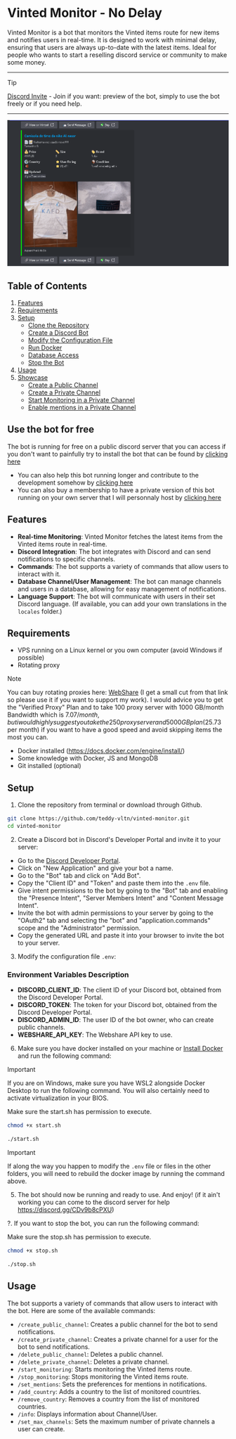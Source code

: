 # Vinted Monitor - No Delay

Vinted Monitor is a bot that monitors the Vinted items route for new items and notifies users in real-time. It is designed to work with minimal delay, ensuring that users are always up-to-date with the latest items. Ideal for people who wants to start a reselling discord service or community to make some money.

---
> [!TIP]
> [Discord Invite](https://discord.gg/CDv9b8cPXU) - Join if you want: preview of the bot, simply to use the bot freely or if you need help.
---

<p align="center">
  <img src="./doc/bot.gif" alt="Example" style="max-height: 400px; width: auto;">
</p>

## Table of Contents
1. [Features](#features)
2. [Requirements](#requirements)
3. [Setup](#setup)
    - [Clone the Repository](#clone-the-repository)
    - [Create a Discord Bot](#create-a-discord-bot)
    - [Modify the Configuration File](#modify-the-configuration-file)
    - [Run Docker](#run-docker)
    - [Database Access](#database-access)
    - [Stop the Bot](#stop-the-bot)
4. [Usage](#usage)
5. [Showcase](#showcase)
    - [Create a Public Channel](#create-a-public-channel)
    - [Create a Private Channel](#create-a-private-channel)
    - [Start Monitoring in a Private Channel](#start-monitoring-in-a-private-channel)
    - [Enable mentions in a Private Channel](#enable-mentions-in-a-private-channel)

## Use the bot for free 

The bot is running for free on a public discord server that you can access if you don't want to painfully try to install the bot that can be found by [clicking here](https://discord.gg/CDv9b8cPXU)
- You can also help this bot running longer and contribute to the development somehow by [clicking here](https://buymeacoffee.com/teddyvltn)
- You can also buy a membership to have a private version of this bot running on your own server that I will personnaly host by [clicking here](https://buymeacoffee.com/teddyvltn/membership)

## Features

- **Real-time Monitoring**: Vinted Monitor fetches the latest items from the Vinted items route in real-time.
- **Discord Integration**: The bot integrates with Discord and can send notifications to specific channels.
- **Commands**: The bot supports a variety of commands that allow users to interact with it.
- **Database Channel/User Management**: The bot can manage channels and users in a database, allowing for easy management of notifications.
- **Language Support**: The bot will communicate with users in their set Discord language. (If available, you can add your own translations in the `locales` folder.)

## Requirements

- VPS running on a Linux kernel or you own computer (avoid Windows if possible)
- Rotating proxy
> [!NOTE]
> You can buy rotating proxies here: [WebShare](https://www.webshare.io/?referral_code=eh8mkj0b6ral) (I get a small cut from that link so please use it if you want to support my work). I would advice you to get the "Verified Proxy" Plan and to take 100 proxy server with 1000 GB/month Bandwidth which is 7.07$/month, but i would highly suggest you take the 250 proxy server and 5000GB plan ($25.73 per month) if you want to have a good speed and avoid skipping items the most you can.
- Docker installed (https://docs.docker.com/engine/install/)
- Some knowledge with Docker, JS and MongoDB
- Git installed (optional)

## Setup

1. Clone the repository from terminal or download through Github.

```bash
git clone https://github.com/teddy-vltn/vinted-monitor.git
cd vinted-monitor
```

2. Create a Discord bot in Discord's Developer Portal and invite it to your server:

- Go to the [Discord Developer Portal](https://discord.com/developers/applications).
- Click on "New Application" and give your bot a name.
- Go to the "Bot" tab and click on "Add Bot".
- Copy the "Client ID" and "Token" and paste them into the `.env` file.
- Give intent permissions to the bot by going to the "Bot" tab and enabling the "Presence Intent", "Server Members Intent" and "Content Message Intent".
- Invite the bot with admin permissions to your server by going to the "OAuth2" tab and selecting the "bot" and "application.commands" scope and the "Administrator" permission.
- Copy the generated URL and paste it into your browser to invite the bot to your server.

3. Modify the configuration file `.env`:

### Environment Variables Description

- **DISCORD_CLIENT_ID**: The client ID of your Discord bot, obtained from the Discord Developer Portal.
- **DISCORD_TOKEN**: The token for your Discord bot, obtained from the Discord Developer Portal.
- **DISCORD_ADMIN_ID**: The user ID of the bot owner, who can create public channels.
- **WEBSHARE_API_KEY**: The Webshare API key to use.

6. Make sure you have docker installed on your machine or [Install Docker](https://docs.docker.com/engine/install/) and run the following command:

> [!IMPORTANT]
> If you are on Windows, make sure you have WSL2 alongside Docker Desktop to run the following command. You will also certainly need to activate virtualization in your BIOS.

Make sure the start.sh has permission to execute.
```bash
chmod +x start.sh
```

```bash
./start.sh
```

> [!IMPORTANT]
> If along the way you happen to modify the `.env` file or files in the other folders, you will need to rebuild the docker image by running the command above.

5. The bot should now be running and ready to use. And enjoy! (if it ain't working you can come to the discord server for help https://discord.gg/CDv9b8cPXU)

?. If you want to stop the bot, you can run the following command:

Make sure the stop.sh has permission to execute.

```bash
chmod +x stop.sh
```

```bash
./stop.sh
```

## Usage

The bot supports a variety of commands that allow users to interact with the bot. Here are some of the available commands:
- `/create_public_channel`: Creates a public channel for the bot to send notifications.
- `/create_private_channel`: Creates a private channel for a user for the bot to send notifications.
- `/delete_public_channel`: Deletes a public channel.
- `/delete_private_channel`: Deletes a private channel.
- `/start_monitoring`: Starts monitoring the Vinted items route.
- `/stop_monitoring`: Stops monitoring the Vinted items route.
- `/set_mentions`: Sets the preferences for mentions in notifications.
- `/add_country`: Adds a country to the list of monitored countries.
- `/remove_country`: Removes a country from the list of monitored countries.
- `/info`: Displays information about Channel/User.
- `/set_max_channels`: Sets the maximum number of private channels a user can create.
